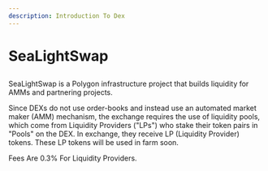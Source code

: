 ```yaml
---
description: Introduction To Dex
---
```


# SeaLightSwap

##

SeaLightSwap is a Polygon infrastructure project that builds liquidity for AMMs and partnering projects.

Since DEXs do not use order-books and instead use an automated market maker (AMM) mechanism, the exchange requires the use of liquidity pools, which come from Liquidity Providers ("LPs") who stake their token pairs in "Pools" on the DEX. In exchange, they receive LP (Liquidity Provider) tokens. These LP tokens will be used in farm soon.

Fees Are 0.3% For Liquidity Providers.

##
